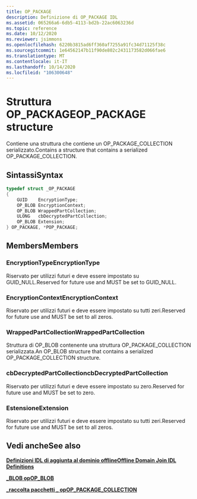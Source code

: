 ```yaml
---
title: OP_PACKAGE
description: Definizione di OP_PACKAGE IDL
ms.assetid: 065266a6-6db5-4113-bd2b-22ac6063236d
ms.topic: reference
ms.date: 10/12/2020
ms.reviewer: jsimmons
ms.openlocfilehash: 6220b3815ad6ff360af7255a91fc34d71125f38c
ms.sourcegitcommit: 1e64562147b11f90de802c2431173582d066fae6
ms.translationtype: MT
ms.contentlocale: it-IT
ms.lasthandoff: 10/14/2020
ms.locfileid: "106300648"
---
```

# <a name="op_package-structure"></a><span data-ttu-id="906e2-103">Struttura OP_PACKAGE</span><span class="sxs-lookup"><span data-stu-id="906e2-103">OP_PACKAGE structure</span></span>

<span data-ttu-id="906e2-104">Contiene una struttura che contiene un OP_PACKAGE_COLLECTION serializzato.</span><span class="sxs-lookup"><span data-stu-id="906e2-104">Contains a structure that contains a serialized OP_PACKAGE_COLLECTION.</span></span>

## <a name="syntax"></a><span data-ttu-id="906e2-105">Sintassi</span><span class="sxs-lookup"><span data-stu-id="906e2-105">Syntax</span></span>

```C++
typedef struct _OP_PACKAGE
{
    GUID    EncryptionType;
    OP_BLOB EncryptionContext;
    OP_BLOB WrappedPartCollection;
    ULONG   cbDecryptedPartCollection;
    OP_BLOB Extension;
} OP_PACKAGE, *POP_PACKAGE;
```

## <a name="members"></a><span data-ttu-id="906e2-106">Members</span><span class="sxs-lookup"><span data-stu-id="906e2-106">Members</span></span>

### <a name="encryptiontype"></a><span data-ttu-id="906e2-107">EncryptionType</span><span class="sxs-lookup"><span data-stu-id="906e2-107">EncryptionType</span></span>

<span data-ttu-id="906e2-108">Riservato per utilizzi futuri e deve essere impostato su GUID_NULL.</span><span class="sxs-lookup"><span data-stu-id="906e2-108">Reserved for future use and MUST be set to GUID_NULL.</span></span>

### <a name="encryptioncontext"></a><span data-ttu-id="906e2-109">EncryptionContext</span><span class="sxs-lookup"><span data-stu-id="906e2-109">EncryptionContext</span></span>

<span data-ttu-id="906e2-110">Riservato per utilizzi futuri e deve essere impostato su tutti zeri.</span><span class="sxs-lookup"><span data-stu-id="906e2-110">Reserved for future use and MUST be set to all zeros.</span></span>

### <a name="wrappedpartcollection"></a><span data-ttu-id="906e2-111">WrappedPartCollection</span><span class="sxs-lookup"><span data-stu-id="906e2-111">WrappedPartCollection</span></span>

<span data-ttu-id="906e2-112">Struttura di OP_BLOB contenente una struttura OP_PACKAGE_COLLECTION serializzata.</span><span class="sxs-lookup"><span data-stu-id="906e2-112">An OP_BLOB structure that contains a serialized OP_PACKAGE_COLLECTION structure.</span></span>

### <a name="cbdecryptedpartcollection"></a><span data-ttu-id="906e2-113">cbDecryptedPartCollection</span><span class="sxs-lookup"><span data-stu-id="906e2-113">cbDecryptedPartCollection</span></span>

<span data-ttu-id="906e2-114">Riservato per utilizzi futuri e deve essere impostato su zero.</span><span class="sxs-lookup"><span data-stu-id="906e2-114">Reserved for future use and MUST be set to zero.</span></span>

### <a name="extension"></a><span data-ttu-id="906e2-115">Estensione</span><span class="sxs-lookup"><span data-stu-id="906e2-115">Extension</span></span>

<span data-ttu-id="906e2-116">Riservato per utilizzi futuri e deve essere impostato su tutti zeri.</span><span class="sxs-lookup"><span data-stu-id="906e2-116">Reserved for future use and MUST be set to all zeros.</span></span>

## <a name="see-also"></a><span data-ttu-id="906e2-117">Vedi anche</span><span class="sxs-lookup"><span data-stu-id="906e2-117">See also</span></span>

[<span data-ttu-id="906e2-118">**Definizioni IDL di aggiunta al dominio offline**</span><span class="sxs-lookup"><span data-stu-id="906e2-118">**Offline Domain Join IDL Definitions**</span></span>](odj-idl.md)

[<span data-ttu-id="906e2-119">**\_BLOB op**</span><span class="sxs-lookup"><span data-stu-id="906e2-119">**OP\_BLOB**</span></span>](odj-op_blob.md)

[<span data-ttu-id="906e2-120">**\_raccolta pacchetti \_ op**</span><span class="sxs-lookup"><span data-stu-id="906e2-120">**OP\_PACKAGE\_COLLECTION**</span></span>](odj-op_package_collection.md)
